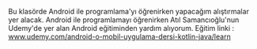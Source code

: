 Bu klasörde Android ile programlama'yı öğrenirken yapacağım alıştırmalar yer alacak.
Android ile programlamayı öğrenirken Atıl Samancıoğlu'nun Udemy'de yer alan Android eğitiminden yardım alıyorum.
Eğitim linki : www.udemy.com/android-o-mobil-uygulama-dersi-kotlin-java/learn
